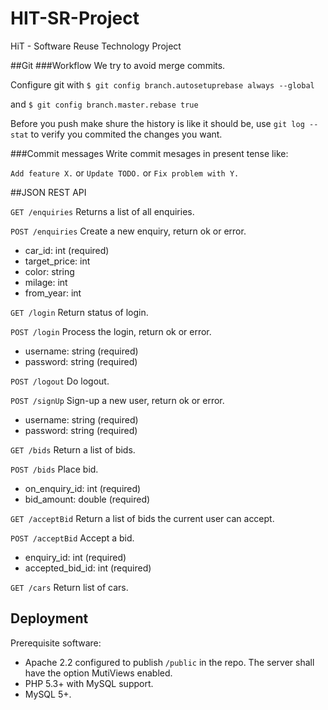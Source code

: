HIT-SR-Project
=========

HiT - Software Reuse Technology Project

##Git
###Workflow
We try to avoid merge commits.

Configure git with
`$ git config branch.autosetuprebase always --global`

and
`$ git config branch.master.rebase true`

Before you push make shure the history is like it should be, use `git log --stat` to verify you commited the changes you want.

###Commit messages
Write commit mesages in present tense like:

`Add feature X.` or `Update TODO.` or `Fix problem with Y.`

##JSON REST API

`GET /enquiries`
Returns a list of all enquiries.

`POST /enquiries`
Create a new enquiry, return ok or error.
 - car_id: int (required)
 - target_price: int
 - color: string
 - milage: int
 - from_year: int

`GET /login`
Return status of login.

`POST /login`
Process the login, return ok or error.
 - username: string (required)
 - password: string (required)

`POST /logout`
Do logout.

`POST /signUp`
Sign-up a new user, return ok or error.
 - username: string (required)
 - password: string (required)

`GET /bids`
Return a list of bids.

`POST /bids`
Place bid.
 - on_enquiry_id: int (required)
 - bid_amount: double (required)

`GET /acceptBid`
Return a list of bids the current user can accept.

`POST /acceptBid`
Accept a bid.
 - enquiry_id: int (required)
 - accepted_bid_id: int (required)

`GET /cars`
Return list of cars.

## Deployment
Prerequisite software:
* Apache 2.2 configured to publish `/public` in the repo. The server shall have the option MutiViews enabled.
* PHP 5.3+ with MySQL support.
* MySQL 5+.

